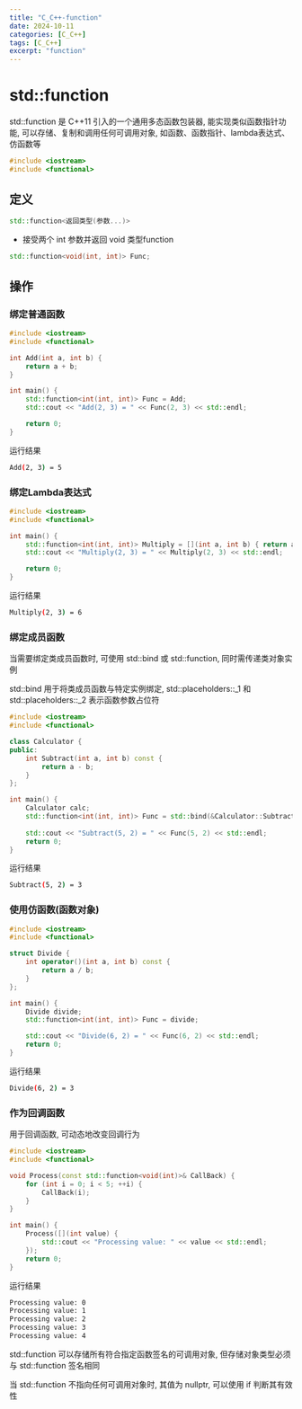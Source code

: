 ```yaml
---
title: "C_C++-function"
date: 2024-10-11
categories: [C_C++]
tags: [C_C++]
excerpt: "function"
---
```


# std::function

std::function 是 C++11 引入的一个通用多态函数包装器, 能实现类似函数指针功能, 可以存储、复制和调用任何可调用对象, 如函数、函数指针、lambda表达式、仿函数等

```c++
#include <iostream>
#include <functional>
```

## 定义

```c++
std::function<返回类型(参数...)>
```

- 接受两个 int 参数并返回 void 类型function

```c++
std::function<void(int, int)> Func;
```

## 操作

### 绑定普通函数

```c++
#include <iostream>
#include <functional>

int Add(int a, int b) {
    return a + b;
}

int main() {
    std::function<int(int, int)> Func = Add; 
    std::cout << "Add(2, 3) = " << Func(2, 3) << std::endl;

    return 0;
}
```

运行结果

```sh
Add(2, 3) = 5
```

### 绑定Lambda表达式

```c++
#include <iostream>
#include <functional>

int main() {
    std::function<int(int, int)> Multiply = [](int a, int b) { return a * b; };
    std::cout << "Multiply(2, 3) = " << Multiply(2, 3) << std::endl;

    return 0;
}
```

运行结果

```sh
Multiply(2, 3) = 6
```

### 绑定成员函数

当需要绑定类成员函数时, 可使用 std::bind 或 std::function, 同时需传递类对象实例

std::bind 用于将类成员函数与特定实例绑定, std::placeholders::_1 和 std::placeholders::_2 表示函数参数占位符

```c++
#include <iostream>
#include <functional>

class Calculator {
public:
    int Subtract(int a, int b) const {
        return a - b;
    }
};

int main() {
    Calculator calc;
    std::function<int(int, int)> Func = std::bind(&Calculator::Subtract, calc, std::placeholders::_1, std::placeholders::_2);
    
    std::cout << "Subtract(5, 2) = " << Func(5, 2) << std::endl;
    return 0;
}
```

运行结果

```sh
Subtract(5, 2) = 3
```

### 使用仿函数(函数对象)

```c++
#include <iostream>
#include <functional>

struct Divide {
    int operator()(int a, int b) const {
        return a / b;
    }
};

int main() {
    Divide divide;
    std::function<int(int, int)> Func = divide;

    std::cout << "Divide(6, 2) = " << Func(6, 2) << std::endl;
    return 0;
}
```

运行结果

```sh
Divide(6, 2) = 3
```

### 作为回调函数

用于回调函数, 可动态地改变回调行为

```c++
#include <iostream>
#include <functional>

void Process(const std::function<void(int)>& CallBack) {
    for (int i = 0; i < 5; ++i) {
        CallBack(i);
    }
}

int main() {
    Process([](int value) {
        std::cout << "Processing value: " << value << std::endl;
    });
    return 0;
}
```

运行结果

```sh
Processing value: 0
Processing value: 1
Processing value: 2
Processing value: 3
Processing value: 4
```

std::function 可以存储所有符合指定函数签名的可调用对象, 但存储对象类型必须与 std::function 签名相同

当 std::function 不指向任何可调用对象时, 其值为 nullptr, 可以使用 if 判断其有效性